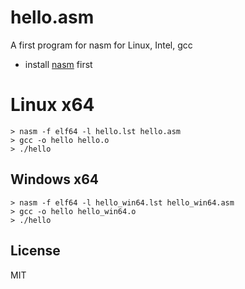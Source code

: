 # hello.asm 
A first program for nasm for Linux, Intel, gcc

* install [nasm](https://nasm.us) first

# Linux x64

```
> nasm -f elf64 -l hello.lst hello.asm
> gcc -o hello hello.o
> ./hello
```

## Windows x64

```
> nasm -f elf64 -l hello_win64.lst hello_win64.asm
> gcc -o hello hello_win64.o
> ./hello
```

## License

MIT
